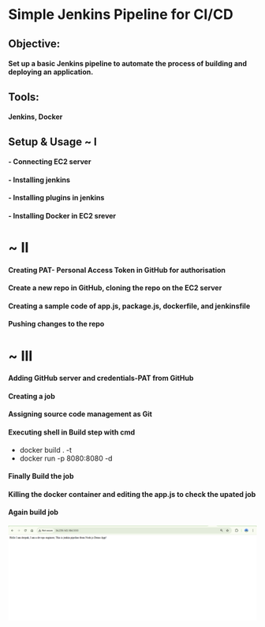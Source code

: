 # Simple Jenkins Pipeline for CI/CD
## Objective:
#### Set up a basic Jenkins pipeline to automate the process of building and deploying an application.
## Tools:
#### Jenkins, Docker
## Setup & Usage ~ I
#### - Connecting EC2 server
#### - Installing jenkins
#### - Installing plugins in jenkins
#### - Installing Docker in EC2 srever
# ~ II
#### Creating PAT- Personal Access Token in GitHub for authorisation
#### Create a new repo in GitHub, cloning the repo on the EC2 server 
#### Creating a sample code of app.js, package.js, dockerfile, and jenkinsfile
#### Pushing changes to the repo
# ~ III
#### Adding GitHub server and credentials-PAT from GitHub 
#### Creating a job
#### Assigning source code management as Git
#### Executing shell in Build step with cmd
- docker build . -t 
- docker run -p 8080:8080 -d  
#### Finally Build the job
#### Killing the docker container and editing the app.js to check the upated job
#### Again build job 

![](https://github.com/deepakbehera11/jenkins-pipeline-ci-cd/blob/5a5f115dffeb21d6b1cc282f3f2b0f5bd2cd3b05/asset/Screenshot%202025-06-04%20205051.png)

